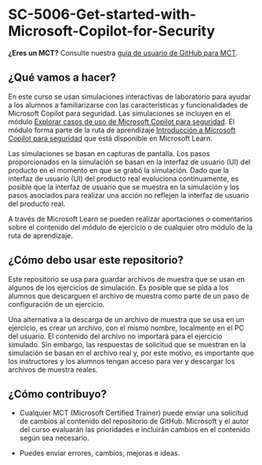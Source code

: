 # SC-5006-Get-started-with-Microsoft-Copilot-for-Security

**¿Eres un MCT?** Consulte nuestra [guía de usuario de GitHub para MCT](https://microsoftlearning.github.io/MCT-User-Guide/).

## ¿Qué vamos a hacer?

En este curso se usan simulaciones interactivas de laboratorio para ayudar a los alumnos a familiarizarse con las características y funcionalidades de Microsoft Copilot para seguridad.  Las simulaciones se incluyen en el módulo [Explorar casos de uso de Microsoft Copilot para seguridad](https://learn.microsoft.com/training/modules/security-copilot-exercises/). El módulo forma parte de la ruta de aprendizaje [Introducción a Microsoft Copilot para seguridad](https://learn.microsoft.com/training/paths/security-copilot-and-ai/) que está disponible en Microsoft Learn.

Las simulaciones se basan en capturas de pantalla. Los pasos proporcionados en la simulación se basan en la interfaz de usuario (UI) del producto en el momento en que se grabó la simulación. Dado que la interfaz de usuario (UI) del producto real evoluciona continuamente, es posible que la interfaz de usuario que se muestra en la simulación y los pasos asociados para realizar una acción no reflejen la interfaz de usuario del producto real.

A través de Microsoft Learn se pueden realizar aportaciones o comentarios sobre el contenido del módulo de ejercicio o de cualquier otro módulo de la ruta de aprendizaje.

## ¿Cómo debo usar este repositorio?

Este repositorio se usa para guardar archivos de muestra que se usan en algunos de los ejercicios de simulación. Es posible que se pida a los alumnos que descarguen el archivo de muestra como parte de un paso de configuración de un ejercicio.

Una alternativa a la descarga de un archivo de muestra que se usa en un ejercicio, es crear un archivo, con el mismo nombre, localmente en el PC del usuario. El contenido del archivo no importará para el ejercicio simulado. Sin embargo, las respuestas de solicitud que se muestran en la simulación se basan en el archivo real y, por este motivo, es importante que los instructores y los alumnos tengan acceso para ver y descargar los archivos de muestra reales.

## ¿Cómo contribuyo?

- Cualquier MCT (Microsoft Certified Trainer) puede enviar una solicitud de cambios al contenido del repositorio de GitHub. Microsoft y el autor del curso evaluarán las prioridades e incluirán cambios en el contenido según sea necesario.

- Puedes enviar errores, cambios, mejoras e ideas. 
